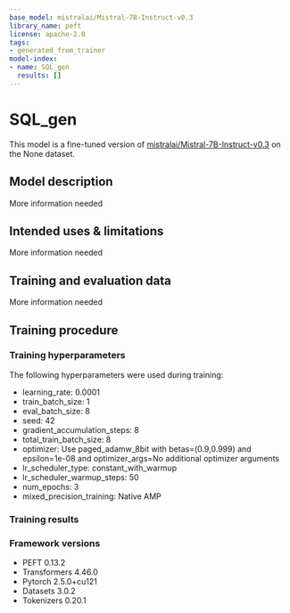 ```yaml
---
base_model: mistralai/Mistral-7B-Instruct-v0.3
library_name: peft
license: apache-2.0
tags:
- generated_from_trainer
model-index:
- name: SQL_gen
  results: []
---
```


<!-- This model card has been generated automatically according to the information the Trainer had access to. You
should probably proofread and complete it, then remove this comment. -->

# SQL_gen

This model is a fine-tuned version of [mistralai/Mistral-7B-Instruct-v0.3](https://huggingface.co/mistralai/Mistral-7B-Instruct-v0.3) on the None dataset.

## Model description

More information needed

## Intended uses & limitations

More information needed

## Training and evaluation data

More information needed

## Training procedure

### Training hyperparameters

The following hyperparameters were used during training:
- learning_rate: 0.0001
- train_batch_size: 1
- eval_batch_size: 8
- seed: 42
- gradient_accumulation_steps: 8
- total_train_batch_size: 8
- optimizer: Use paged_adamw_8bit with betas=(0.9,0.999) and epsilon=1e-08 and optimizer_args=No additional optimizer arguments
- lr_scheduler_type: constant_with_warmup
- lr_scheduler_warmup_steps: 50
- num_epochs: 3
- mixed_precision_training: Native AMP

### Training results



### Framework versions

- PEFT 0.13.2
- Transformers 4.46.0
- Pytorch 2.5.0+cu121
- Datasets 3.0.2
- Tokenizers 0.20.1